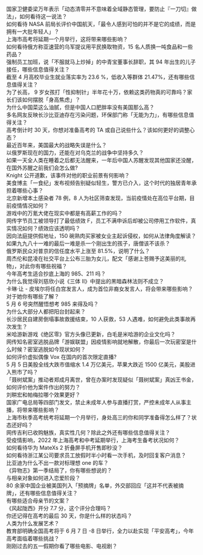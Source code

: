 国家卫健委梁万年表示「动态清零并不意味着全域静态管理，要防止『一刀切』做法」，如何看待这一说法？  
如何看待 NASA 前局长评价中国航天，「最令人感到可怕的并不是它的成绩，而是拥有一大批年轻人」？  
上海市高考将延期一个月举行，这将带来哪些影响？  
如何看待俄方称亚速营的乌军提议用平民换取物资，15 名人质换一吨食品和一些药品？  
强制员工加班，说「不服就马上炒掉」的中青宝董事长辞职，其 94 年出生的儿子接任，哪些信息值得关注？  
截至 4 月高校毕业生就业落实率为 23.6 %，低收入等群体 21.47%，还有哪些信息值得关注？  
为了长高， 9 岁女孩打「性抑制针」半年花十万，依赖这类药物真的可靠吗？家长们该如何摆脱「身高焦虑」？  
为什么中国菜这么油腻，但是中国人口肥胖率没有美国那么高？  
多名网友反映长沙比亚迪存在污染问题，环保部门称「无能为力」，有哪些信息值得关注？  
高考倒计时 30 天，你想对准备高考的 TA 或自己说些什么？该如何更好的调整心态？  
最近百年来，美国最大的战略失误是什么？  
以俄罗斯现在的国力，还能在对乌克兰的战争中坚持多久？  
如果一天全人类在睡着之后都无法醒来，一年后中国人苏醒发现其他国家还没醒，在国外苏醒之前我们会怎么做?  
Knight 公开道歉，该事件对他的职业前景有何影响？  
美食博主「一食纪」发布视频告别疑似轻生，警方已介入，这个时代的独居青年承担着哪些心事？  
北京新增本土感染者 78 例，8 人为社区筛查发现，当前疫情处在高位平台期，目前疫情情况如何？  
游戏中的万氪大佬在现实中都是有高薪工作的吗？  
网传字节员工被领导打了最低绩效 F，员工不满申诉后却被公司停用工作软件，真实情况如何？绩效应该透明吗？  
因向法庭提供假地址，150 碗熟肉买家被女业主起诉侵权，如何从法律角度解读？  
如果九九八十一难的最后一难是杀一个刚出生的孩子，唐僧该不该杀？  
俄罗斯民众对普京的信任度水平上涨至 81.5%，说明了什么？  
周杰伦和昆凌在社交平台上公布三胎为女儿，配文「感谢上苍赐予这美丽的礼物」，对此你有哪些祝福？  
今年高考生适合抄底上海的 985、211 吗？  
为什么我觉得刘慈欣小说《三体 II》中提出的黑暗森林法则不成立？  
卡琳·让 - 皮埃尔将任白宫发言人，成为首位非裔女发言人，将会带来哪些影响？对于她你有哪些了解？  
5 月 6 号突然醒悟想考 985 来得及吗？  
为什么大部分人都把阳台封起来？  
长沙居民自建房倒塌事故救援结束，10 人获救，53 人遇难，如何避免此类事故再次发生？  
米哈游新游戏《绝区零》官方头像已更新，白毛是米哈游的企业文化吗？  
网传知名密室逃脱品牌「游娱联盟」因疫情影响就地解散，你最后一次玩密室是什么时候？密室逃脱如今现状如何？  
如何评价虚拟偶像 Vox 在国内的首次限定直播?  
5 月 5 日美股全线大跌市值缩水 1.4 万亿美元，苹果大跌近 1500 亿美元，美股进入熊市了吗？  
「聂树斌案」推动者郑成月离世，曾在办案时发现疑似「聂树斌案」真凶王书金，如何评价他为案件作出的努力？  
刘畊宏和帕梅拉哪个效果更好？  
国家广电总局等四部门发文，禁止未成年人参与直播打赏，严控未成年人从事主播，将带来哪些影响？  
上海市秋季高考统考将延期一个月举行，身处高三的你和同学准备得怎么样了？状态还好吗？  
网传吉利已收购魅族，真实性几何？除此之外还有哪些信息值得关注？  
受疫情影响，2022 年上海高考和中考延期举行，上海考生备考状况如何？  
如何看待华为 MateXs 2 折叠屏手机开售即秒没？  
如何看待浙江某公司要求员工放假时半小时看一次手机，及时回复客户消息？  
比亚迪为什么不出一款对标理想 one 的车？  
《异物志》第一季结局了，你有哪些想说的？  
与相亲对象如何进入恋爱阶段？  
80 余家中国企业被美国列入「预摘牌」名单，外交部回应「这并不代表被摘牌」，还有哪些信息值得关注？  
有哪些适合母亲节的文案？  
《风起陇西》开分 7.7 分，这个评分合理吗？  
你还记得在高考的最后 30 天，你是什么样的状态吗？  
人类为什么发展艺术？  
教育部明确全国高考将于 6 月 7 日 -8 日举行，全力以赴实现「平安高考」，今年高考面临着哪些挑战？  
刚刚过去的五一假期你看了哪些电影、电视剧？  
